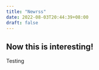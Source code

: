 ```yaml
---
title: "Newrss"
date: 2022-08-03T20:44:39+08:00
draft: false
---
```


## Now this is interesting!
Testing
